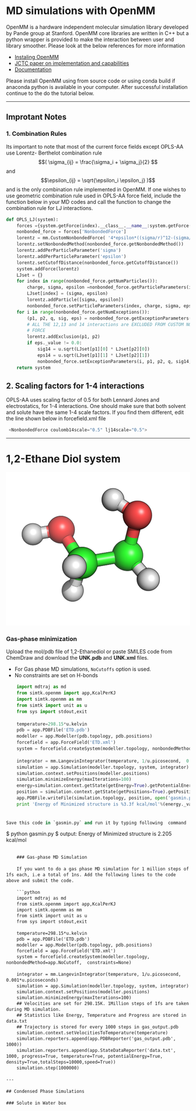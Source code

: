 # MD simulations with OpenMM

OpenMM is a hardware independent molecular simulation library developed by Pande group at Stanford. OpenMM core libraries are written in C++ but a python wrapper is provided to make the interaction between user and library smoother. Please look at the below references for more information

* [Instaling OpenMM](http://docs.openmm.org/7.0.0/userguide/application.html#installing-openmm)
* [JCTC paper on implementation and capabilities](http://pubs.acs.org/doi/abs/10.1021/ct300857j) 
* [Documentation](http://openmm.org/documentation.html) 

Please install OpenMM using from source code or using conda build if anaconda python is available in your computer. After successful installation continue to the do the tutorial below.

---

## Improtant Notes

### 1. Combination Rules

Its important to note that most of the current force fields except OPLS-AA use Lorentz- Berthelot combination rule $$( \sigma_{ij} = \frac{\sigma_i + \sigma_j}{2} $$ and $$\epsilon_{ij} = \sqrt{\epsilon_i \epsilon_j} )$$ and is the only combination rule implemented in OpenMM. If one wishes to use geometric combination rule used in OPLS-AA force field, include the function below in your MD codes and call the function to change the combination rule for LJ interactions.

```python
def OPLS_LJ(system):
    forces ={system.getForce(index).__class__.__name__:system.getForce(index) for index in range(system.getNumForces())}
    nonbonded_force = forces['NonbondedForce']
    lorentz = mm.CustomNonbondedForce( '4*epsilon*((sigma/r)^12-(sigma/r)^6); sigma=sqrt(sigma1*sigma2); epsilon=sqrt(epsilon1*epsilon2)')
    lorentz.setNonbondedMethod(nonbonded_force.getNonbondedMethod())
    lorentz.addPerParticleParameter('sigma')
    lorentz.addPerParticleParameter('epsilon')
    lorentz.setCutoffDistance(nonbonded_force.getCutoffDistance())
    system.addForce(lorentz)
    LJset = {}
    for index in range(nonbonded_force.getNumParticles()):
        charge, sigma, epsilon =nonbonded_force.getParticleParameters(index)
        LJset[index] = (sigma, epsilon)
        lorentz.addParticle([sigma, epsilon])
        nonbonded_force.setParticleParameters(index, charge, sigma, epsilon * 0)
    for i in range(nonbonded_force.getNumExceptions()):
        (p1, p2, q, sig, eps) = nonbonded_force.getExceptionParameters(i)
        # ALL THE 12,13 and 14 interactions are EXCLUDED FROM CUSTOM NONBONDED
        # FORCE
        lorentz.addExclusion(p1, p2)
        if eps._value != 0.0:
            sig14 = u.sqrt(LJset[p1][0] * LJset[p2][0])
            eps14 = u.sqrt(LJset[p1][1] * LJset[p2][1])
            nonbonded_force.setExceptionParameters(i, p1, p2, q, sig14, eps)
    return system
```

## 2. Scaling factors for 1-4 interactions

OPLS-AA uses scaling factor of 0.5 for both Lennard Jones and electrostatics, for 1-4 interactions. One should make sure that both solvent and solute have the same 1-4 scale factors. If you find them different, edit the line shown below in forcefield.xml file

```python
 <NonbondedForce coulomb14scale="0.5" lj14scale="0.5">

```

---

# 1,2-Ethane Diol system

![](test.png)

### Gas-phase minimization

Upload the mol\/pdb file of 1,2-Ethanediol or paste SMILES code from ChemDraw and download the **UNK.pdb** and **UNK.xml** files.

* For Gas phase MD simulations, `NoCutoffs` option is used.
* No constraints are set on H-bonds

```python
    import mdtraj as md
    from simtk.openmm import app,KcalPerKJ
    import simtk.openmm as mm
    from simtk import unit as u
    from sys import stdout,exit

    temperature=298.15*u.kelvin
    pdb = app.PDBFile('ETD.pdb')
    modeller = app.Modeller(pdb.topology, pdb.positions)
    forcefield = app.ForceField('ETD.xml')
    system = forcefield.createSystem(modeller.topology, nonbondedMethod=app.NoCutoff,  constraints=None)

    integrator = mm.LangevinIntegrator(temperature, 1/u.picosecond,  0.001*u.picoseconds)
    simulation = app.Simulation(modeller.topology, system, integrator)
    simulation.context.setPositions(modeller.positions)
    simulation.minimizeEnergy(maxIterations=100)
    energy=simulation.context.getState(getEnergy=True).getPotentialEnergy()
    position = simulation.context.getState(getPositions=True).getPositions()
    app.PDBFile.writeFile(simulation.topology, position, open('gasmin.pdb', 'w'))
    print 'Energy of Minimized structure is %3.3f kcal/mol'%(energy._value*KcalPerKJ)


Save this code in `gasmin.py` and run it by typing following  command

```
$ python gasmin.py 
$ output: Energy of Minimized structure is 2.205 kcal\/mol
```

    ### Gas-phase MD Simulation

    If you want to do a gas phase MD simulation for 1 million steps of 1fs each, i.e a total of 1ns. Add the following lines to the code above and submit the code.

    ```python
    import mdtraj as md
    from simtk.openmm import app,KcalPerKJ
    import simtk.openmm as mm
    from simtk import unit as u
    from sys import stdout,exit

    temperature=298.15*u.kelvin
    pdb = app.PDBFile('ETD.pdb')
    modeller = app.Modeller(pdb.topology, pdb.positions)
    forcefield = app.ForceField('ETD.xml')
    system = forcefield.createSystem(modeller.topology, nonbondedMethod=app.NoCutoff,  constraints=None)

    integrator = mm.LangevinIntegrator(temperature, 1/u.picosecond,  0.001*u.picoseconds)
    simulation = app.Simulation(modeller.topology, system, integrator)
    simulation.context.setPositions(modeller.positions)
    simulation.minimizeEnergy(maxIterations=100)
    ## Velocities are set for 298.15K. 1Million steps of 1fs are taken during MD simulation. 
    ## Statistics like Energy, Temperature and Progress are stored in data.txt
    ## Trajectory is stored for every 1000 steps in gas_output.pdb
    simulation.context.setVelocitiesToTemperature(temperature)
    simulation.reporters.append(app.PDBReporter('gas_output.pdb', 1000))
    simulation.reporters.append(app.StateDataReporter('data.txt', 1000, progress=True, temperature=True, potentialEnergy=True, density=True,totalSteps=10000,speed=True))
    simulation.step(1000000)

---

## Condensed Phase Simulations

### Solute in Water box


